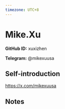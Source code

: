 ```yaml
---
timezone: UTC+8
---
```


# Mike.Xu

**GitHub ID:** xuxizhen

**Telegram:** @mikexuusa

## Self-introduction

https://x.com/mikexuusa

## Notes

<!-- Content_START -->

<!-- Content_END -->
